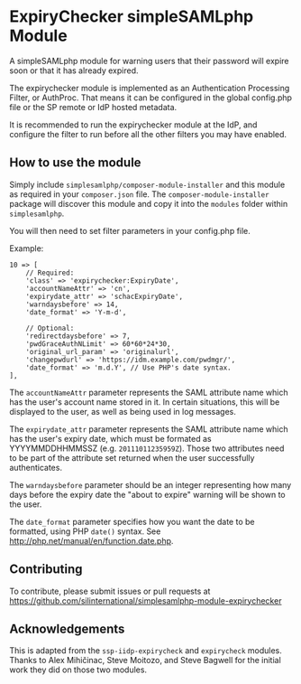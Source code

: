 # ExpiryChecker simpleSAMLphp Module #
A simpleSAMLphp module for warning users that their password will expire soon 
or that it has already expired.

The expirychecker module is implemented as an Authentication Processing Filter, 
or AuthProc. That means it can be configured in the global config.php file or 
the SP remote or IdP hosted metadata.

It is recommended to run the expirychecker module at the IdP, and configure the
filter to run before all the other filters you may have enabled.

## How to use the module ##
Simply include `simplesamlphp/composer-module-installer` and this module as 
required in your `composer.json` file. The `composer-module-installer` package 
will discover this module and copy it into the `modules` folder within 
`simplesamlphp`.

You will then need to set filter parameters in your config.php file.

Example:

    10 => [
        // Required:
        'class' => 'expirychecker:ExpiryDate',
        'accountNameAttr' => 'cn',
        'expirydate_attr' => 'schacExpiryDate',
        'warndaysbefore' => 14,
        'date_format' => 'Y-m-d',
        
        // Optional:
        'redirectdaysbefore' => 7,
        'pwdGraceAuthNLimit' => 60*60*24*30,
        'original_url_param' => 'originalurl',
        'changepwdurl' => 'https://idm.example.com/pwdmgr/',
        'date_format' => 'm.d.Y', // Use PHP's date syntax.
    ],

The `accountNameAttr` parameter represents the SAML attribute name which has 
the user's account name stored in it. In certain situations, this will be 
displayed to the user, as well as being used in log messages.

The `expirydate_attr` parameter represents the SAML attribute name which has 
the user's expiry date, which must be formated as YYYYMMDDHHMMSSZ (e.g. 
`20111011235959Z`). Those two attributes need to be part of the attribute set 
returned when the user successfully authenticates.

The `warndaysbefore` parameter should be an integer representing how many days 
before the expiry date the "about to expire" warning will be shown to the user.

The `date_format` parameter specifies how you want the date to be formatted, 
using PHP `date()` syntax. See <http://php.net/manual/en/function.date.php>.

## Contributing ##
To contribute, please submit issues or pull requests at 
https://github.com/silinternational/simplesamlphp-module-expirychecker

## Acknowledgements ##
This is adapted from the `ssp-iidp-expirycheck` and `expirycheck` modules. 
Thanks to Alex Mihičinac, Steve Moitozo, and Steve Bagwell for the initial work 
they did on those two modules.
